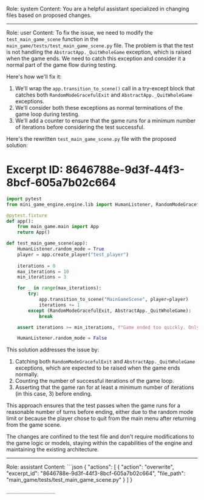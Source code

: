Role: system
Content: You are a helpful assistant specialized in changing files based on proposed changes.
__________________
Role: user
Content: To fix the issue, we need to modify the `test_main_game_scene` function in the `main_game/tests/test_main_game_scene.py` file. The problem is that the test is not handling the `AbstractApp._QuitWholeGame` exception, which is raised when the game ends. We need to catch this exception and consider it a normal part of the game flow during testing.

Here's how we'll fix it:

1. We'll wrap the `app.transition_to_scene()` call in a try-except block that catches both `RandomModeGracefulExit` and `AbstractApp._QuitWholeGame` exceptions.
2. We'll consider both these exceptions as normal terminations of the game loop during testing.
3. We'll add a counter to ensure that the game runs for a minimum number of iterations before considering the test successful.

Here's the rewritten `test_main_game_scene.py` file with the proposed solution:

# Excerpt ID: 8646788e-9d3f-44f3-8bcf-605a7b02c664
```python main_game/tests/test_main_game_scene.py
import pytest
from mini_game_engine.engine.lib import HumanListener, RandomModeGracefulExit, AbstractApp

@pytest.fixture
def app():
    from main_game.main import App
    return App()

def test_main_game_scene(app):
    HumanListener.random_mode = True
    player = app.create_player("test_player")
    
    iterations = 0
    max_iterations = 10
    min_iterations = 3

    for _ in range(max_iterations):
        try:
            app.transition_to_scene("MainGameScene", player=player)
            iterations += 1
        except (RandomModeGracefulExit, AbstractApp._QuitWholeGame):
            break

    assert iterations >= min_iterations, f"Game ended too quickly. Only ran for {iterations} iterations, expected at least {min_iterations}."

    HumanListener.random_mode = False
```

This solution addresses the issue by:

1. Catching both `RandomModeGracefulExit` and `AbstractApp._QuitWholeGame` exceptions, which are expected to be raised when the game ends normally.
2. Counting the number of successful iterations of the game loop.
3. Asserting that the game ran for at least a minimum number of iterations (in this case, 3) before ending.

This approach ensures that the test passes when the game runs for a reasonable number of turns before ending, either due to the random mode limit or because the player chose to quit from the main menu after returning from the game scene.

The changes are confined to the test file and don't require modifications to the game logic or models, staying within the capabilities of the engine and maintaining the existing architecture.
__________________
Role: assistant
Content: ```json
{
  "actions": [
    {
      "action": "overwrite",
      "excerpt_id": "8646788e-9d3f-44f3-8bcf-605a7b02c664",
      "file_path": "main_game/tests/test_main_game_scene.py"
    }
  ]
}
```
__________________
